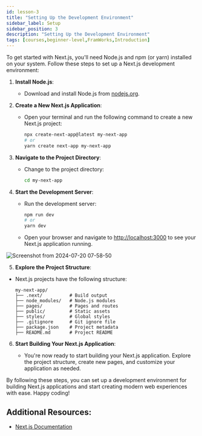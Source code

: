 ```yaml
---
id: lesson-3
title: "Setting Up the Development Environment"
sidebar_label: Setup
sidebar_position: 3
description: "Setting Up the Development Environment"
tags: [courses,beginner-level,FramWorks,Introduction]
--- 
```

   
To get started with Next.js, you'll need Node.js and npm (or yarn) installed on your system. Follow these steps to set up a Next.js development environment:

1. **Install Node.js**:
   - Download and install Node.js from [nodejs.org](https://nodejs.org/).

2. **Create a New Next.js Application**:
   - Open your terminal and run the following command to create a new Next.js project:
     ```bash
     npx create-next-app@latest my-next-app
     # or
     yarn create next-app my-next-app
     ```

3. **Navigate to the Project Directory**:
   - Change to the project directory:
     ```bash
     cd my-next-app
     ```

4. **Start the Development Server**:
   - Run the development server:
     ```bash
     npm run dev
     # or
     yarn dev
     ```
   - Open your browser and navigate to [http://localhost:3000](http://localhost:3000) to see your Next.js application running.

 
 ![Screenshot from 2024-07-20 07-58-50](https://github.com/user-attachments/assets/5dbec61f-cd1f-458f-9856-e8f9d82af8de)

 5. **Explore the Project Structure**:

   - Next.js projects have the following structure:
     ```
     my-next-app/
     ├── .next/          # Build output
     ├── node_modules/   # Node.js modules
     ├── pages/          # Pages and routes
     ├── public/         # Static assets
     ├── styles/         # Global styles
     ├── .gitignore      # Git ignore file
     ├── package.json    # Project metadata
     ├── README.md       # Project README
     ```

6. **Start Building Your Next.js Application**:

   - You're now ready to start building your Next.js application. Explore the project structure, create new pages, and customize your application as needed.

By following these steps, you can set up a development environment for building Next.js applications and start creating modern web experiences with ease. Happy coding!

## Additional Resources:

- [Next.js Documentation](https://nextjs.org/docs)
